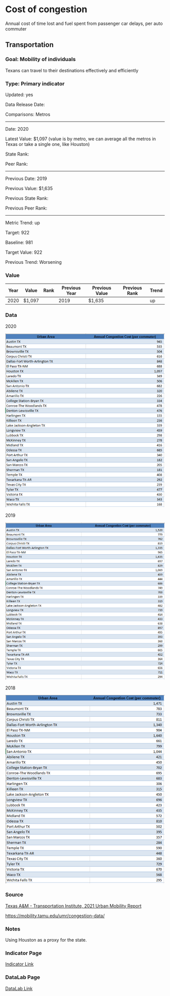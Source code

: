 # Cost of congestion

Annual cost of time lost and fuel spent from passenger car delays, per auto commuter

## Transportation

### Goal: Mobility of individuals

Texans can travel to their destinations effectively and efficiently

### Type: Primary indicator

Updated: yes

Data Release Date: 

Comparisons: Metros

----

Date: 2020

Latest Value: $1,097 (value is by metro, we can average all the metros in Texas or take a single one, like Houston)

State Rank: 

Peer Rank: 


----

Previous Date: 2019

Previous Value: $1,635

Previous State Rank: 

Previous Peer Rank: 


----
Metric Trend: up

Target: 922

Baseline: 981

Target Value: 922

Previous Trend: Worsening



### Value

| Year      |  Value      | Rank        | Previous Year | Previous Value | Previous Rank | Trend | 
| ----------- | ----------- | ----------- | ----------- | ----------- | ----------- | -----------|
|   2020      |    $1,097    |             |      2019   |    $1,635     |             |    up     | 

### Data

2020

![data2020](./images/2020_costpercommuter.PNG)

2019

![data2019](./images/2019_costpercommuter.PNG)

2018

![data2018](./images/2018_TX_congestioncost.PNG)

### Source

[Texas A&M - Transportation Institute, 2021 Urban Mobility Report](https://static.tti.tamu.edu/tti.tamu.edu/documents/mobility-report-2021.pdf)

https://mobility.tamu.edu/umr/congestion-data/

### Notes

Using Houston as a proxy for the state. 


### Indicator Page

[Indicator Link](https://indicators.texas2036.org/indicator/62)

### DataLab Page

[DataLab Link](https://datalab.texas2036.org/rifxnsb/urban-mobility-scorecard-u-s)
